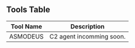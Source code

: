 ## Tools Table

| Tool Name   | Description                  |
|-------------|------------------------------|
| ASMODEUS    | C2 agent incomming soon.     |
